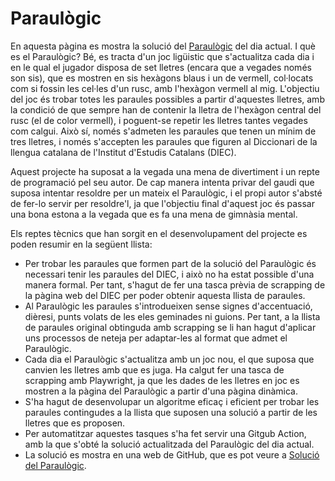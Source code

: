 # Paraulògic

En aquesta pàgina es mostra la solució del <a href="https://www.vilaweb.cat/paraulogic/">Paraulògic</a> del dia actual. I què es el Paraulògic? Bé, es tracta d'un joc ligüistic que s'actualitza cada dia i en le qual el jugador disposa de set lletres (encara que a vegades només son sis), que es mostren en sis hexàgons blaus i un de vermell, col·locats com si fossin les cel·les d'un rusc, amb l'hexàgon vermell al mig. L'objectiu del joc és trobar totes les paraules possibles a partir d'aquestes lletres, amb la condició de que sempre han de contenir la lletra de l'hexàgon central del rusc (el de color vermell), i poguent-se repetir les lletres tantes vegades com calgui. Això sí, només s'admeten les paraules  que tenen un mínim de tres lletres, i només s'accepten les paraules que figuren al Diccionari de la llengua catalana de l'Institut d'Estudis Catalans (DIEC).

Aquest projecte ha suposat a la vegada una mena de divertiment i un repte de programació pel seu autor. De cap manera intenta privar del gaudi que suposa intentar resoldre per un mateix el Paraulògic, i el propi autor s'absté de fer-lo servir per resoldre'l, ja que l'objectiu final d'aquest joc és passar una bona estona a la vegada que es fa una mena de gimnàsia mental. 

Els reptes tècnics que han sorgit en el desenvolupament del projecte es poden resumir en la següent llista:

- Per trobar les paraules que formen part de la solució del Paraulògic és necessari tenir les paraules del DIEC, i això no ha estat possible d'una manera formal. Per tant, s'hagut de fer una tasca prèvia de scrapping de la pàgina web del DIEC per poder obtenir aquesta llista de paraules.
- Al Paraulògic les paraules s'introdueixen sense signes d'accentuació, dièresi, punts volats de les eles geminades ni guions. Per tant, a la llista de paraules original obtinguda amb scrapping se li han hagut d'aplicar uns processos de neteja per adaptar-les al format que admet el Paraulògic.
- Cada dia el Paraulògic s'actualitza amb un joc nou, el que suposa que canvien les lletres amb que es juga. Ha calgut fer una tasca de scrapping amb Playwright, ja que les dades de les lletres en joc es mostren a la pàgina del Paraulògic a partir d'una pàgina dinàmica.
- S'ha hagut de desenvolupar un algoritme eficaç i eficient per trobar les paraules contingudes a la llista que suposen una solució a partir de les lletres que es proposen.
- Per automatitzar aquestes tasques s'ha fet servir una Gitgub Action, amb la que s'obté la solució actualitzada del Paraulògic del dia actual.
- La solució es mostra en una web de GitHub, que es pot veure a [Solució del Paraulògic](https://lluiscarreras.github.io/Projects-Paraulogic/parau.html).






